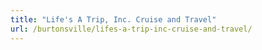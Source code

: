 ```yaml
---
title: "Life's A Trip, Inc. Cruise and Travel"
url: /burtonsville/lifes-a-trip-inc-cruise-and-travel/
---
```

